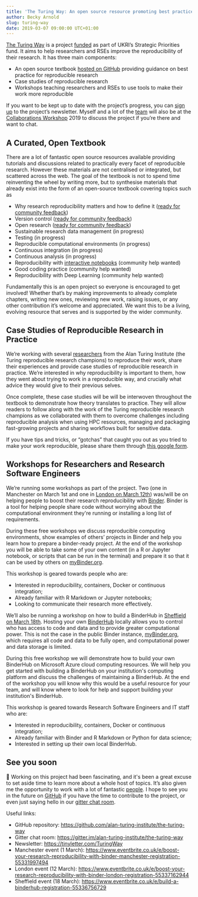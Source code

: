 ```yaml
---
title: 'The Turing Way: An open source resource promoting best practice for reproducible research'
author: Becky Arnold
slug: turing-way
date: 2019-03-07 09:00:00 UTC+01:00
---
```



[The Turing Way](https://www.turing.ac.uk/research/research-projects/turing-way-handbook-reproducible-data-science) is a project [funded](https://www.turing.ac.uk/news/alan-turing-institute-spearhead-new-cutting-edge-data-science-and-artificial-intelligence) as part of UKRI’s Strategic Priorities fund. It aims to help researchers and RSEs improve the reproducibility of their research. It has three main components:

- An open source textbook [hosted on GitHub](https://github.com/alan-turing-institute/the-turing-way) providing guidance on best practice for reproducible research
- Case studies of reproducible research
- Workshops teaching researchers and RSEs to use tools to make their work more reproducible

If you want to be kept up to date with the project’s progress, you can [sign up](https://tinyletter.com/TuringWay) to the project’s newsletter. Myself and a lot of the [team](https://github.com/alan-turing-institute/the-turing-way/blob/master/ways_of_working.md) will also be at the [Collaborations Workshop](https://www.software.ac.uk/cw19) 2019 to discuss the project if you’re there and want to chat.

## A Curated, Open Textbook

There are a lot of fantastic open source resources available providing tutorials and discussions related to practically every facet of reproducible research. However these materials are not centralised or integrated, but scattered across the web. The goal of the textbook is not to spend time reinventing the wheel by writing more, but to synthesise materials that already exist into the form of an open-source textbook covering topics such as

- Why research reproducibility matters and how to define it ([ready for community feedback](https://github.com/alan-turing-institute/the-turing-way/blob/master/chapters/reproducibility.md))
- Version control ([ready for community feedback](https://github.com/alan-turing-institute/the-turing-way/blob/master/chapters/version_control.md))
- Open research ([ready for community feedback](https://github.com/alan-turing-institute/the-turing-way/blob/master/chapters/open_research.md))
- Sustainable research data management (in progress)
- Testing (in progress)
- Reproducible computational environments (in progress)
- Continuous integration (in progress)
- Continuous analysis (in progress)
- Reproducibility with [interactive notebooks](https://jupyter.org/) (community help wanted)
- Good coding practice (community help wanted)
- Reproducibility with Deep Learning (community help wanted)

Fundamentally this is an open project so everyone is encouraged to get involved! Whether that’s by making improvements to already complete chapters, writing new ones, reviewing new work, raising issues, or any other contribution it’s welcome and appreciated. We want this to be a living, evolving resource that serves and is supported by the wider community.

## Case Studies of Reproducible Research in Practice

We’re working with several [researchers](https://github.com/alan-turing-institute/ReproducibleResearchResources#announcement-turing-reproducible-research-champions) from the Alan Turing Institute (the Turing reproducible research champions) to reproduce their work, share their experiences and provide case studies of reproducible research in practice. We’re interested in why reproducibility is important to them, how they went about trying to work in a reproducible way, and crucially what advice they would give to their previous selves.   

Once complete, these case studies will be will be interwoven throughout the textbook to demonstrate how theory translates to practice. They will allow readers to follow along with the work of the Turing reproducible research champions as we collaborated with them to overcome challenges including reproducible analysis when using HPC resources, managing and packaging fast-growing projects and sharing workflows built for sensitive data.

If you have tips and tricks, or “gotchas” that caught you out as you tried to make your work reproducible, please share them through [this google form](https://docs.google.com/forms/d/e/1FAIpQLSfcyYH_E03Y5zuBdwrikQP4QldqzKmD-aPngCKthdV9e9alaA/viewform).

## Workshops for Researchers and Research Software Engineers

We’re running some workshops as part of the project. Two (one in Manchester on March 1st and one in [London on March 12th](https://www.eventbrite.co.uk/e/boost-your-research-reproducibility-with-binder-london-registration-55337162944)) was/will be on helping people to boost their research reproducibility with [Binder](https://mybinder.readthedocs.io/en/latest/). Binder is a tool for helping people share code without worrying about the computational environment they're running or installing a long list of requirements.

During these free workshops we discuss reproducible computing environments, show examples of others’ projects in Binder and help you learn how to prepare a binder-ready project. At the end of the workshop you will be able to take some of your own content (in a R or Jupyter notebook, or scripts that can be run in the terminal) and prepare it so that it can be used by others on [myBinder.org](https://mybinder.org/).

This workshop is geared towards people who are:

- Interested in reproducibility, containers, Docker or continuous integration;
- Already familiar with R Markdown or Jupyter notebooks;
- Looking to communicate their research more effectively.

We’ll also be running a workshop on how to build a BinderHub in [Sheffield on March 18th](https://www.eventbrite.co.uk/e/build-a-binderhub-registration-55336756729). Hosting your own [BinderHub](https://binderhub.readthedocs.io/en/latest/) locally allows you to control who has access to code and data and to provide greater computational power. This is not the case in the public Binder instance, [myBinder.org](https://mybinder.org/), which requires all code and data to be fully open, and computational power and data storage is limited.

During this free workshop we will demonstrate how to build your own BinderHub on Microsoft Azure cloud computing resources. We will help you get started with building a BinderHub on your institution's computing platform and discuss the challenges of maintaining a BinderHub. At the end of the workshop you will know why this would be a useful resource for your team, and will know where to look for help and support building your institution's BinderHub.

This workshop is geared towards Research Software Engineers and IT staff who are:

- Interested in reproducibility, containers, Docker or continuous integration;
- Already familiar with Binder and R Markdown or Python for data science;
- Interested in setting up their own local BinderHub.


## See you soon

Working on this project had been fascinating, and it's been a great excuse to set aside time to learn more about a whole host of topics. It’s also given me the opportunity to work with a lot of fantastic [people](https://github.com/alan-turing-institute/the-turing-way/blob/master/humans.md). I hope to see you in the future on [GitHub](https://github.com/alan-turing-institute/the-turing-way) if you have the time to contribute to the project, or even just saying hello in our [gitter chat room](https://gitter.im/alan-turing-institute/the-turing-way).


Useful links:
- GitHub repository: https://github.com/alan-turing-institute/the-turing-way
- Gitter chat room: https://gitter.im/alan-turing-institute/the-turing-way
- Newsletter: https://tinyletter.com/TuringWay
- Manchester event (1 March): https://www.eventbrite.co.uk/e/boost-your-research-reproducibility-with-binder-manchester-registration-55331997494
- London event (12 March): https://www.eventbrite.co.uk/e/boost-your-research-reproducibility-with-binder-london-registration-55337162944
- Sheffield event (18 March): https://www.eventbrite.co.uk/e/build-a-binderhub-registration-55336756729
